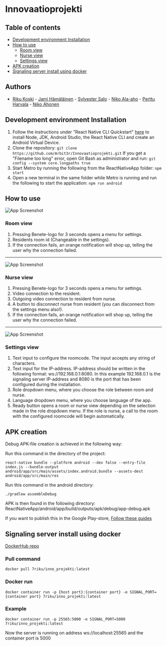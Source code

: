 # Innovaatioprojekti

## Table of contents
- [Development environment Installation](#development-environment-installation)
- [How to use](#how-to-use)
   - [Room view](#room-view)
   - [Nurse view](#nurse-view)
   - [Settings view](#settings-view)
- [APK creation](#apk-creation)
-  [Signaling server install using docker](#signaling-server-install-using-docker)
## Authors
- [Riku Koski](https://github.com/Arbit3r) - [Jami Hämäläinen](https://github.com/JamiHam) - [Sylvester Salo](https://github.com/SylvesterSalo) - [Niko Ala-aho](https://github.com/nikoa-a) - [Perttu Harvala](https://github.com/800010179) - [Niko Ahonen](https://github.com/tyyppi355)

## Development environment Installation
1. Follow the instructions under "React Native CLI Quickstart" [here](https://reactnative.dev/docs/environment-setup) to install Node, JDK, Android Studio, the React Native CLI and create an Android Virtual Device.
2. Clone the repository: ```git clone https://github.com/Arbit3r/Innovaatioprojekti.git```
If you get a "Filename too long" error, open Git Bash as administrator and run: ```git config --system core.longpaths true```
3. Start Metro by running the following from the ReactNativeApp folder: ```npm start```
4. Open a new terminal in the same folder while Metro is running and run the following to start the application: ```npm run android```



## How to use
![App Screenshot](https://raw.githubusercontent.com/Arbit3r/Innovaatioprojekti/main/Documentation/room.png)
### Room view
1. Pressing Benete-logo for 3 seconds opens a menu for settings.
2. Residents room id (Changeable in the settings).
3. If the connection fails, an orange notification will shop up, telling the user why the connection failed.
****

![App Screenshot](https://raw.githubusercontent.com/Arbit3r/Innovaatioprojekti/main/Documentation/nurse.png)
### Nurse view
1. Pressing Benete-logo for 3 seconds opens a menu for settings.
2. Video connection to the resident.
3. Outgoing video connection to resident from nurse.
4. A button to disconnect nurse from resident (you can disconnect from the settings menu also!).
5. If the connection fails, an orange notification will shop up, telling the user why the connection failed.

****
![App Screenshot](https://raw.githubusercontent.com/Arbit3r/Innovaatioprojekti/main/Documentation/settings.png)

### Settings view
1. Text input to configure the roomcode. The input accepts any string of characters.
2. Text input for the IP-address. IP-address should be written in the following format: ws://192.168.0.1:8080. In this example 192.168.0.1 is the signaling server IP-address and 8080 is the port that has been configured during the installation.
3. Role dropdown menu, where you choose the role between room and nurse.
4. Language dropdown menu, where you choose language of the app.
5. Ready button opens a room or nurse view depending on the selection made in the role dropdown menu. If the role is nurse, a call to the room with the configured roomcode will begin automatically.

## APK creation
Debug APK-file creation is achieved in the following way:

Run this command in the directory of the project:

``` react-native bundle --platform android --dev false --entry-file index.js --bundle-output android/app/src/main/assets/index.android.bundle --assets-dest android/app/src/main/res ```

Run this command in the android directory:

``` ./gradlew assembleDebug ```

APK is then found in the following directory: ReactNativeApp/android/app/build/outputs/apk/debug/app-debug.apk

If you want to publish this in the Google Play-store, [Follow these guides](https://reactnative.dev/docs/signed-apk-android)

## Signaling server install using docker

[DockerHub repo](https://hub.docker.com/r/7riku/inno_projekti/tags)


### Pull command
``` docker pull 7riku/inno_projekti:latest ```


### Docker run
``` docker container run -p {host port}:{container port} -e SIGNAL_PORT={container port} 7riku/inno_projekti:latest ```

### Example
``` docker container run -p 25565:5000 -e SIGNAL_PORT=5000 7riku/inno_projekti:latest ```

Now the server is running on address ws://localhost:25565 and the container port is 5000
